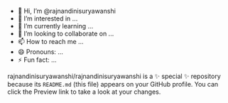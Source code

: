 - 👋 Hi, I’m @rajnandinisuryawanshi
- 👀 I’m interested in ...
- 🌱 I’m currently learning ...
- 💞️ I’m looking to collaborate on ...
- 📫 How to reach me ...
- 😄 Pronouns: ...
- ⚡ Fun fact: ...


rajnandinisuryawanshi/rajnandinisuryawanshi is a ✨ special ✨ repository because its `README.md` (this file) appears on your GitHub profile.
You can click the Preview link to take a look at your changes.

